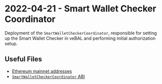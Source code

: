 # 2022-04-21 - Smart Wallet Checker Coordinator

Deployment of the `SmartWalletCheckerCoordinator`, responsible for setting up the Smart Wallet Checker in veBAL and performing initial authorization setup.

## Useful Files

- [Ethereum mainnet addresses](./output/mainnet.json)
- [`SmartWalletCheckerCoordinator` ABI](./abi/SmartWalletCheckerCoordinator.json)
